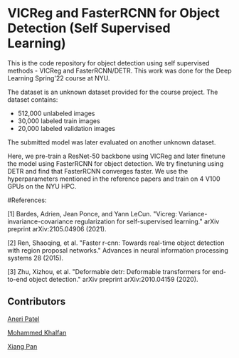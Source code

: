# VICReg and FasterRCNN for Object Detection (Self Supervised Learning)

This is the code repository for object detection using self supervised methods - VICReg and FasterRCNN/DETR. This work was done for the Deep Learning Spring'22 course at NYU.

The dataset is an unknown dataset provided for the course project. The dataset contains:
* 512,000 unlabeled images
* 30,000 labeled train images
* 20,000 labeled validation images

The submitted model was later evaluated on another unknown dataset.

Here, we pre-train a ResNet-50 backbone using VICReg and later finetune the model using FasterRCNN for object detection. We try finetuning using DETR and find that FasterRCNN converges faster. We use the hyperparameters mentioned in the reference papers and train on 4 V100 GPUs on the NYU HPC.

#References:

[1] Bardes, Adrien, Jean Ponce, and Yann LeCun. "Vicreg: Variance-invariance-covariance regularization for self-supervised learning." arXiv preprint arXiv:2105.04906 (2021).

[2] Ren, Shaoqing, et al. "Faster r-cnn: Towards real-time object detection with region proposal networks." Advances in neural information processing systems 28 (2015).

[3] Zhu, Xizhou, et al. "Deformable detr: Deformable transformers for end-to-end object detection." arXiv preprint arXiv:2010.04159 (2020).

## Contributors 
[Aneri Patel](https://github.com/anerip98)

[Mohammed Khalfan](https://github.com/mohammedkhalfan)

[Xiang Pan](https://github.com/Xiang-Pan)
